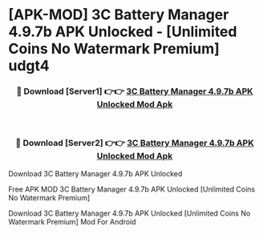 # [APK-MOD] 3C Battery Manager 4.9.7b APK Unlocked - [Unlimited Coins No Watermark Premium] udgt4



<div align="center">
<h3>🔴 Download [Server1] 👉👉 <a href="https://momento.my/?title=3C_Battery_Manager_4.9.7b_APK_Unlocked">3C Battery Manager 4.9.7b APK Unlocked Mod Apk</a></h3><br>

<h3>🔴 Download [Server2] 👉👉 <a href="https://momento.my/?title=3C_Battery_Manager_4.9.7b_APK_Unlocked">3C Battery Manager 4.9.7b APK Unlocked Mod Apk</a></h3>
</div>



Download 3C Battery Manager 4.9.7b APK Unlocked 

Free APK MOD 3C Battery Manager 4.9.7b APK Unlocked [Unlimited Coins No Watermark Premium]

Download 3C Battery Manager 4.9.7b APK Unlocked [Unlimited Coins No Watermark Premium] Mod For Android
